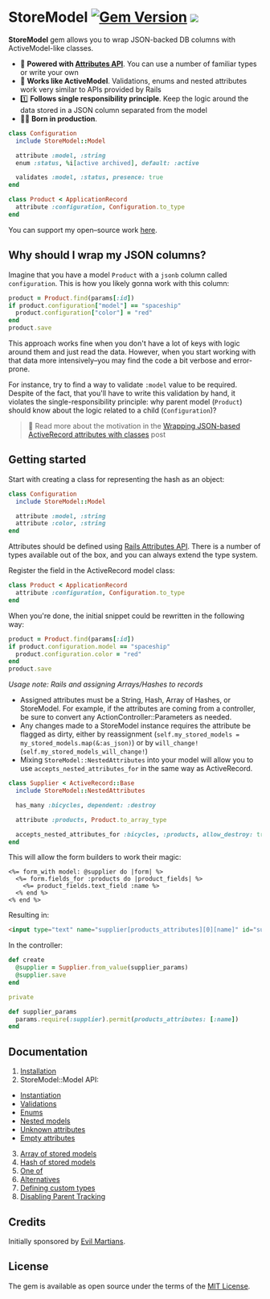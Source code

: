 # StoreModel [![Gem Version](https://badge.fury.io/rb/store_model.svg)](https://rubygems.org/gems/store_model) ![](https://ruby-gem-downloads-badge.herokuapp.com/store_model?type=total)

**StoreModel** gem allows you to wrap JSON-backed DB columns with ActiveModel-like classes.

- 💪 **Powered with [Attributes API](https://api.rubyonrails.org/classes/ActiveRecord/Attributes/ClassMethods.html)**. You can use a number of familiar types or write your own
- 🔧 **Works like ActiveModel**. Validations, enums and nested attributes work very similar to APIs provided by Rails
- 1️⃣ **Follows single responsibility principle**. Keep the logic around the data stored in a JSON column separated from the model
- 👷‍♂️ **Born in production**.

```ruby
class Configuration
  include StoreModel::Model

  attribute :model, :string
  enum :status, %i[active archived], default: :active

  validates :model, :status, presence: true
end

class Product < ApplicationRecord
  attribute :configuration, Configuration.to_type
end
```

You can support my open–source work [here](https://boosty.to/dmitry_tsepelev).

## Why should I wrap my JSON columns?

Imagine that you have a model `Product` with a `jsonb` column called `configuration`. This is how you likely gonna work with this column:

```ruby
product = Product.find(params[:id])
if product.configuration["model"] == "spaceship"
  product.configuration["color"] = "red"
end
product.save
```

This approach works fine when you don't have a lot of keys with logic around them and just read the data. However, when you start working with that data more intensively–you may find the code a bit verbose and error-prone.

For instance, try to find a way to validate `:model` value to be required. Despite of the fact, that you'll have to write this validation by hand, it violates the single-responsibility principle: why parent model (`Product`) should know about the logic related to a child (`Configuration`)?

> 📖 Read more about the motivation in the [Wrapping JSON-based ActiveRecord attributes with classes](https://evilmartians.com/chronicles/wrapping-json-based-active-record-attributes-with-classes) post

## Getting started

Start with creating a class for representing the hash as an object:

```ruby
class Configuration
  include StoreModel::Model

  attribute :model, :string
  attribute :color, :string
end
```

Attributes should be defined using [Rails Attributes API](https://api.rubyonrails.org/classes/ActiveRecord/Attributes/ClassMethods.html). There is a number of types available out of the box, and you can always extend the type system.

Register the field in the ActiveRecord model class:

```ruby
class Product < ApplicationRecord
  attribute :configuration, Configuration.to_type
end
```

When you're done, the initial snippet could be rewritten in the following way:

```ruby
product = Product.find(params[:id])
if product.configuration.model == "spaceship"
  product.configuration.color = "red"
end
product.save
```

_Usage note: Rails and assigning Arrays/Hashes to records_

- Assigned attributes must be a String, Hash, Array of Hashes, or StoreModel. For example, if the attributes are coming from a controller, be sure to convert any ActionController::Parameters as needed.
- Any changes made to a StoreModel instance requires the attribute be flagged as dirty, either by reassignment (`self.my_stored_models = my_stored_models.map(&:as_json)`) or by `will_change!` (`self.my_stored_models_will_change!`)
- Mixing `StoreModel::NestedAttributes` into your model will allow you to use `accepts_nested_attributes_for` in the same way as ActiveRecord.

```ruby
class Supplier < ActiveRecord::Base
  include StoreModel::NestedAttributes

  has_many :bicycles, dependent: :destroy

  attribute :products, Product.to_array_type

  accepts_nested_attributes_for :bicycles, :products, allow_destroy: true
end
```

This will allow the form builders to work their magic:

```erb
<%= form_with model: @supplier do |form| %>
  <%= form.fields_for :products do |product_fields| %>
    <%= product_fields.text_field :name %>
  <% end %>
<% end %>
```

Resulting in:
```html
<input type="text" name="supplier[products_attributes][0][name]" id="supplier_products_attributes_0_name">
```

In the controller:
```ruby
def create
  @supplier = Supplier.from_value(supplier_params)
  @supplier.save
end

private

def supplier_params
  params.require(:supplier).permit(products_attributes: [:name])
end
```

## Documentation

1. [Installation](./docs/installation.md)
2. StoreModel::Model API:
  * [Instantiation](./docs/instantiation.md)
  * [Validations](./docs/validations.md)
  * [Enums](./docs/enums.md)
  * [Nested models](./docs/nested_models.md)
  * [Unknown attributes](./docs/unknown_attributes.md)
  * [Empty attributes](./docs/empty_attributes.md)
3. [Array of stored models](./docs/array_of_stored_models.md)
4. [Hash of stored models](./docs/hash_of_stored_models.md)
5. [One of](./docs/one_of.md)
6. [Alternatives](./docs/alternatives.md)
7. [Defining custom types](./docs/defining_custom_types.md)
8. [Disabling Parent Tracking](./docs/enable_parent_assignment.md)

## Credits

Initially sponsored by [Evil Martians](http://evilmartians.com).

## License

The gem is available as open source under the terms of the [MIT License](https://opensource.org/licenses/MIT).
